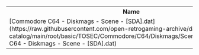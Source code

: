 <table>
<tr><th>Name</th><th>Size</th></tr>
<tr><td>
[Commodore C64 - Diskmags - Scene - [SDA].dat](https://raw.githubusercontent.com/open-retrogaming-archive/dat-catalog/main/root/basic/TOSEC/Commodore/C64/Diskmags/Scene/[SDA]/Commodore C64 - Diskmags - Scene - [SDA].dat)
</td><td>3254</td></tr>
</table>
